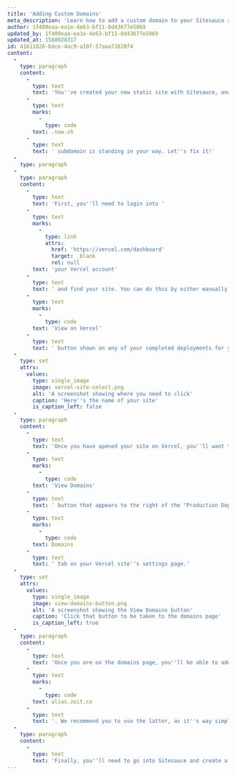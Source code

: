 ```yaml
---
title: 'Adding Custom Domains'
meta_description: 'Learn how to add a custom domain to your Sitesauce site in no time.'
author: 1f409eaa-ea1e-4e63-bf11-8d43677e5069
updated_by: 1f409eaa-ea1e-4e63-bf11-8d43677e5069
updated_at: 1588028317
id: 41611026-bdce-4ac9-a107-57aaa71820f4
content:
  -
    type: paragraph
    content:
      -
        type: text
        text: 'You''ve created your new static site with Sitesauce, and now you want to put it in production. However, that '
      -
        type: text
        marks:
          -
            type: code
        text: .now.sh
      -
        type: text
        text: ' subdomain is standing in your way. Let''s fix it!'
  -
    type: paragraph
  -
    type: paragraph
    content:
      -
        type: text
        text: 'First, you''ll need to login into '
      -
        type: text
        marks:
          -
            type: link
            attrs:
              href: 'https://vercel.com/dashboard'
              target: _blank
              rel: null
        text: 'your Vercel account'
      -
        type: text
        text: ' and find your site. You can do this by either manually searching through your sites or by clicking the '
      -
        type: text
        marks:
          -
            type: code
        text: 'View on Vercel'
      -
        type: text
        text: ' button shown on any of your completed deployments for your site, then clicking the name of your site as shown on the top navigation.'
  -
    type: set
    attrs:
      values:
        type: single_image
        image: vercel-site-select.png
        alt: 'A screenshot showing where you need to click'
        caption: 'Here''s the name of your site'
        is_caption_left: false
  -
    type: paragraph
    content:
      -
        type: text
        text: 'Once you have opened your site on Vercel, you''ll want to click on the '
      -
        type: text
        marks:
          -
            type: code
        text: 'View Domains'
      -
        type: text
        text: ' button that appears to the right of the "Production Deployment" heading to be taken to the domains page. You can also find this page by clicking on the '
      -
        type: text
        marks:
          -
            type: code
        text: Domains
      -
        type: text
        text: ' tab on your Vercel site''s settings page.'
  -
    type: set
    attrs:
      values:
        type: single_image
        image: view-domains-button.png
        alt: 'A screenshot showing the View Domains button'
        caption: 'Click that button to be taken to the domains page'
        is_caption_left: true
  -
    type: paragraph
    content:
      -
        type: text
        text: 'Once you are on the domains page, you''ll be able to add a new domain by typing it into the input below the header. If it''s the first time you use this domain within Vercel, you''ll be asked to make some DNS changes. You can choose to either move your domain to Vercel by updating your nameservers or just create a CNAME record from your domain (or subdomain) to '
      -
        type: text
        marks:
          -
            type: code
        text: alias.zeit.co
      -
        type: text
        text: '. We recommend you to use the latter, as it''s way simpler. Once you''ve updated your DNS, Vercel will generate a new SSL certificate for your domain and add it to your site, at which point you''ll see a valid configuration checkmark next to it.'
  -
    type: paragraph
    content:
      -
        type: text
        text: 'Finally, you''ll need to go into Sitesauce and create a new deployment for your site. This will pull your new domain from Vercel and set it as the main domain in your URLs. Enjoy your new domain!'
---
```

